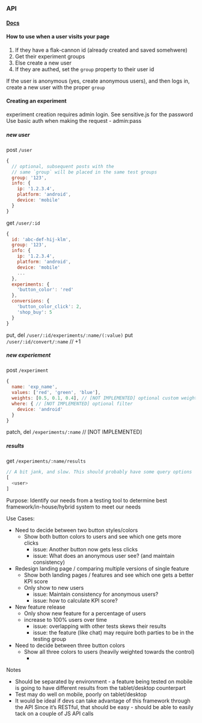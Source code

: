 ### API
#### [Docs](doc.md)

#### How to use when a user visits your page
1. If they have a flak-cannon id (already created and saved somehwere)
  1. Get their experiment groups
2. Else create a new user
  1. If they are authed, set the `group` property to their user id

If the user is anonymous (yes, create anonymous users), and then logs in, create a new user with the proper `group`

#### Creating an experiment
experiment creation requires admin login. See sensitive.js for the password  
Use basic auth when making the request - admin:pass

##### new user
post `/user`
```js
{
  // optional, subsequent posts with the
  // same `group` will be placed in the same test groups
  group: '123',
  info: {
    ip: '1.2.3.4',
    platform: 'android',
    device: 'mobile'
  }
}
```

get `/user/:id`
```js
{
  id: 'abc-def-hij-klm',
  group: '123',
  info: {
    ip: '1.2.3.4',
    platform: 'android',
    device: 'mobile'
    ...
  },
  experiments: {
    'button_color': 'red'
  },
  conversions: {
    'button_color_click': 2,
    'shop_buy': 5
  }
}
```

put, del `/user/:id/experiments/:name/(:value)`
put `/user/:id/convert/:name` // +1

##### new experiement
post `/experiment`
```js
{
  name: 'exp_name',
  values: ['red', 'green', 'blue'],
  weights: [0.5, 0.1, 0.4], // [NOT IMPLEMENTED] optional custom weights
  where: { // [NOT IMPLEMENTED] optional filter
    device: 'android'
  }
}
```
patch, del `/experiments/:name` // [NOT IMPLEMENTED]


##### results

get `/experiments/:name/results`
```js
// A bit jank, and slow. This should probably have some query options
[
  <user>
]
```



Purpose:
Identify our needs from a testing tool to determine best framework/in-house/hybrid system to meet our needs

Use Cases:
- Need to decide between two button styles/colors
  - Show both button colors to users and see which one gets more clicks
    - issue: Another button now gets less clicks
    - issue: What does an anonymous user see? (and maintain consistency)
- Redesign landing page / comparing multiple versions of single feature
  - Show both landing pages / features and see which one gets a better KPI score
  - Only show to new users
    - issue: Maintain consistency for anonymous users?
    - issue: how to calculate KPI score?
- New feature release
  - Only show new feature for a percentage of users
  - increase to 100% users over time
    - issue: overlapping with other tests skews their results
    - issue: the feature (like chat) may require both parties to be in the testing group
- Need to decide between three button colors
  - Show all three colors to users (heavily weighted towards the control)
    - <see two button colors>

Notes
- Should be separated by environment - a feature being tested on mobile is going to have different results from the tablet/desktop counterpart
- Test may do well on mobile, poorly on tablet/desktop
- It would be ideal if devs can take advantage of this framework through the API
Since it’s RESTful, that should be easy - should be able to easily tack on a couple of JS API calls

